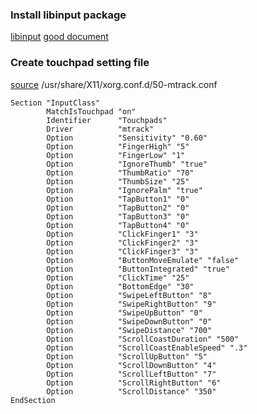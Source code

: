 ### Install libinput package
[libinput](https://software.opensuse.org/package/libinput)
[good document](https://wiki.archlinux.org/index.php/Libinput#Touchpad_settings_not_taking_effect_in_KDE's_Touchpad_KCM)

### Create touchpad setting file
[source](https://howchoo.com/linux/the-perfect-almost-touchpad-settings-on-linux-2)
/usr/share/X11/xorg.conf.d/50-mtrack.conf
```
Section "InputClass"
        MatchIsTouchpad "on"
        Identifier      "Touchpads"
        Driver          "mtrack"
        Option          "Sensitivity" "0.60"
        Option          "FingerHigh" "5"
        Option          "FingerLow" "1"
        Option          "IgnoreThumb" "true"
        Option          "ThumbRatio" "70"
        Option          "ThumbSize" "25"
        Option          "IgnorePalm" "true"
        Option          "TapButton1" "0"
        Option          "TapButton2" "0"
        Option          "TapButton3" "0"
        Option          "TapButton4" "0"
        Option          "ClickFinger1" "3"
        Option          "ClickFinger2" "3"
        Option          "ClickFinger3" "3"
        Option          "ButtonMoveEmulate" "false"
        Option          "ButtonIntegrated" "true"
        Option          "ClickTime" "25"
        Option          "BottomEdge" "30"
        Option          "SwipeLeftButton" "8"
        Option          "SwipeRightButton" "9"
        Option          "SwipeUpButton" "0"
        Option          "SwipeDownButton" "0"
        Option          "SwipeDistance" "700"
        Option          "ScrollCoastDuration" "500"
        Option          "ScrollCoastEnableSpeed" ".3"
        Option          "ScrollUpButton" "5"
        Option          "ScrollDownButton" "4"
        Option          "ScrollLeftButton" "7"
        Option          "ScrollRightButton" "6"
        Option          "ScrollDistance" "350"
EndSection
```
